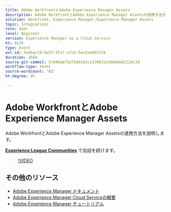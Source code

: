```yaml
---
title: Adobe WorkfrontとAdobe Experience Manager Assets
description: Adobe WorkfrontとAdobe Experience Manager Assetsの連携方法を説明します。
solution: Workfront, Experience Manager,Experience Manager Assets
topic: Integrations
role: User
level: Beginner
version: Experience Manager as a Cloud Service
kt: 9135
type: Event
exl-id: 5edbac18-6e5f-4717-a7cb-5ec2ad4b3f29
duration: 1664
source-git-commit: 5c946ab73e78d4243ca310032a10bb8e82228c3d
workflow-type: tm+mt
source-wordcount: '63'
ht-degree: 9%

---
```


# Adobe WorkfrontとAdobe Experience Manager Assets

Adobe WorkfrontとAdobe Experience Manager Assetsの連携方法を説明します。

**[Experience League Communities](https://adobe.ly/3kHfJED)** で会話を続けます。

>[!VIDEO](https://video.tv.adobe.com/v/3457155/?quality=12&learn=on&hidetitle=true&captions=jpn)

## その他のリソース

- [Adobe Experience Manager ドキュメント ](https://experienceleague.adobe.com/docs/experience-manager-cloud-service.html?lang=ja)
- [Adobe Experience Manager Cloud Serviceの概要 ](https://experienceleague.adobe.com/docs/experience-manager-cloud-service/overview/home.html?lang=ja)
- [Adobe Experience Manager チュートリアル](https://experienceleague.adobe.com/docs/experience-manager-tutorials.html?lang=ja)
